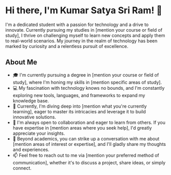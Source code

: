 # Hi there, I'm Kumar Satya Sri Ram! 👋

I'm a dedicated student with a passion for technology and a drive to innovate. Currently pursuing my studies in [mention your course or field of study], I thrive on challenging myself to learn new concepts and apply them to real-world scenarios. My journey in the realm of technology has been marked by curiosity and a relentless pursuit of excellence.

## About Me
- 🎓 I'm currently pursuing a degree in [mention your course or field of study], where I'm honing my skills in [mention specific areas of study].
- 💻 My fascination with technology knows no bounds, and I'm constantly exploring new tools, languages, and frameworks to expand my knowledge base.
- 🌱 Currently, I'm diving deep into [mention what you're currently learning], eager to master its intricacies and leverage it to build innovative solutions.
- 🤔 I'm always open to collaboration and eager to learn from others. If you have expertise in [mention areas where you seek help], I'd greatly appreciate your insights.
- 💬 Beyond academics, you can strike up a conversation with me about [mention areas of interest or expertise], and I'll gladly share my thoughts and experiences.
- 📫 Feel free to reach out to me via [mention your preferred method of communication], whether it's to discuss a project, share ideas, or simply connect.

